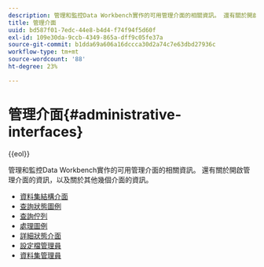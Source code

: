 ```yaml
---
description: 管理和監控Data Workbench實作的可用管理介面的相關資訊。 還有關於開啟管理介面的資訊，以及關於其他幾個介面的資訊。
title: 管理介面
uuid: bd587f01-7edc-44e8-b4d4-f74f94f5d60f
exl-id: 109e30da-9ccb-4349-865a-dff9c05fe37a
source-git-commit: b1dda69a606a16dccca30d2a74c7e63dbd27936c
workflow-type: tm+mt
source-wordcount: '88'
ht-degree: 23%

---
```


# 管理介面{#administrative-interfaces}

{{eol}}

管理和監控Data Workbench實作的可用管理介面的相關資訊。 還有關於開啟管理介面的資訊，以及關於其他幾個介面的資訊。

* [資料集結構介面](c-dtst-sch-intrf.md)
* [查詢狀態圖例](c-query-stat-lgnd.md)
* [查詢佇列](c-query-que/c-query-que.md)
* [處理圖例](c-pro-lgd.md)
* [詳細狀態介面](c-det-stat-interf.md)
* [設定檔管理員](https://experienceleague.adobe.com/docs/data-workbench/using/client/ui-analysis-features/cstm-prof-files-mgrs/c-new-prof-mgrs.html)
* [資料集管理員](c-dataset-mgrs/c-dataset-mgrs.md)

